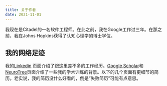 ```yaml
---
title: 关于作者
date: 2021-11-01
---
```


我现在是Citadel的一名软件工程师。在此之前，我在Google工作过三年。在那之前，我在Johns Hopkins获得了认知心理学的博士学位。

## 我的网络足迹

我的[Linkedin](https://www.linkedin.com/in/feitong-yang-88088a55/) 页面介绍了跟这里差不多的工作经历。[Google Scholar](http://scholar.google.com/citations?user=94Xx9u0AAAAJ)和[NeuroTree](http://neurotree.org/neurotree/tree.php?pid=65050)页面介绍了一些我的学术训练的背景。以下的几个页面有更细节的简历。老实说，我的简历没什么好看的，倒是“失败简历”可能有点意思。
